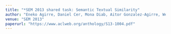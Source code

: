 ```yaml
---
title: "*SEM 2013 shared task: Semantic Textual Similarity"
author: "Eneko Agirre, Daniel Cer, Mona Diab, Aitor Gonzalez-Agirre, Weiwei Guo"
venue: "SEM 2013"
paperurl: "https://www.aclweb.org/anthology/S13-1004.pdf"
---
```



